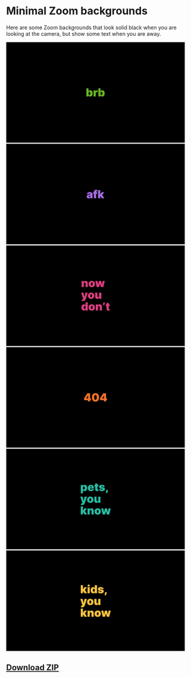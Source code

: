 # Minimal Zoom backgrounds

Here are some Zoom backgrounds that look solid black when you are looking at the camera, but show some text when you are away.

<img src="brb.png" alt="brb.png" width="480">
<img src="afk.png" alt="afk.png" width="480">
<img src="now-you-dont.png" alt="now-you-dont.png" width="480">
<img src="404.png" alt="404.png" width="480">
<img src="pets-you-know.png" alt="pets-you-know.png" width="480">
<img src="kids-you-know.png" alt="kids-you-know.png" width="480">

## [Download ZIP](https://github.com/dar5hak/minimal-zoom-backgrounds/archive/main.zip)